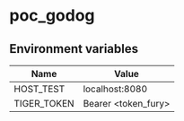 # poc_godog

## Environment variables

| Name        | Value               |
|-------------|---------------------|
| HOST_TEST   | localhost:8080      |
| TIGER_TOKEN | Bearer <token_fury> |
